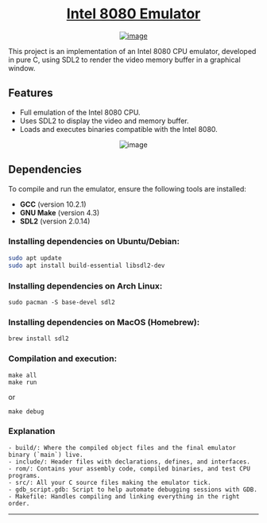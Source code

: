 <h1 align="center">
  <a href="https://pt.wikipedia.org/wiki/Intel_8080">Intel 8080 Emulator</a>
</h1>


<p align="center">
  <a href="https://pt.wikipedia.org/wiki/Intel_8080">
    <img src="https://github.com/user-attachments/assets/1a9050c6-51a8-47bf-a0f6-b0eed3034a56" alt="image">
  </a>
</p>


This project is an implementation of an Intel 8080 CPU emulator, developed in pure C, using SDL2 to render the video memory buffer in a graphical window.

## Features

- Full emulation of the Intel 8080 CPU.
- Uses SDL2 to display the video and memory buffer.
- Loads and executes binaries compatible with the Intel 8080.

<p align="center">
  <img src="https://github.com/user-attachments/assets/2173af3f-8b79-4e62-a6b7-e28269d9dba8" alt="image">
</p>


## Dependencies

To compile and run the emulator, ensure the following tools are installed:

- **GCC** (version 10.2.1)
- **GNU Make** (version 4.3)
- **SDL2** (version 2.0.14)

### Installing dependencies on Ubuntu/Debian:
```bash
sudo apt update
sudo apt install build-essential libsdl2-dev
```

### Installing dependencies on Arch Linux:
```
sudo pacman -S base-devel sdl2
```

### Installing dependencies on MacOS (Homebrew):
```
brew install sdl2
```

### Compilation and execution:
```
make all
make run
```
or
```
make debug
```

### Explanation
```
- build/: Where the compiled object files and the final emulator binary (`main`) live.
- include/: Header files with declarations, defines, and interfaces.
- rom/: Contains your assembly code, compiled binaries, and test CPU programs.
- src/: All your C source files making the emulator tick.
- gdb_script.gdb: Script to help automate debugging sessions with GDB.
- Makefile: Handles compiling and linking everything in the right order.
```
---
